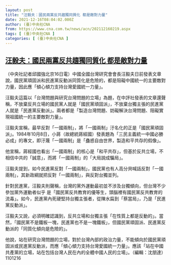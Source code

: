 ```yaml
---
layout: post
title: "汪毅夫：國民兩黨反共趨獨同質化 都是敵對力量"
date: 2021-12-16T08:04:02.000Z
author: (臺)中央社CNA
from: https://www.cna.com.tw/news/acn/202112160219.aspx
tags: [ (臺)中央社CNA ]
categories: [ (臺)中央社CNA ]
---
```

<!--1639641842000-->
[汪毅夫：國民兩黨反共趨獨同質化 都是敵對力量](https://www.cna.com.tw/news/acn/202112160219.aspx)
------

<div>
<div></div><div><p>（中央社記者邱國強北京16日電）中國全國台灣研究會會長汪毅夫日前發表文章說，國民黨頑固派和民進黨反動派同質化是危險的，都是阻礙中國統一的主要敵對力量，因此應「傾心傾力支持台灣愛國統一力量」。</p><p>汪毅夫這篇以「台灣問題與研究台灣問題的立場」為題，在中評社發表的文章還聲稱，不放棄反共立場的國民黨人就是「國民黨頑固派」，不放棄台獨主張的民進黨人就是「民進黨反動派」。兩者都是「製造台灣問題、妨礙解決台灣問題、阻礙實現祖國統一的主要敵對力量」。</p><p>汪毅夫宣稱，最早反對「一國兩制」，將「一國兩制」汙名化的正是「國民黨頑固派」。1984年10月8日，小蔣（故總統蔣經國）發表題為「三民主義統一中國必勝必成」的專文，即汙蔑「一國兩制」是「蠱惑自由世界，製造和平共存的假像」。</p><p>他宣稱，蔣經國也看出「一國兩制」的核心是「和平共存」，但基於反共立場，不相信中共的「誠意」，而將「一國兩制」的「大局說成騙局」。</p><p>汪毅夫提到，如今民進黨反對「一國兩制」，國民黨也有人高分貝喊話反對「一國兩制」，其新政綱就把反對「一國兩制」，與反對台獨並列。</p><p>針對民進黨，汪毅夫則聲稱，台灣的黨外運動最初並不涉及台獨傾向，但台灣不少參加黨外運動者似乎  是「國民黨反共教育的優等生，頭腦裡有國民黨反共教育的流毒」。如今，民進黨內死硬堅持台獨主張者，從陳水扁到「蔡當局」，乃是「民進黨反動派」。</p><p>汪毅夫又說，必須明確認識到，反共立場和台獨主張「在性質上都是反動的」。當然，「國民黨不是鐵板一塊，民進黨也不是一塊鐵板」，但國民黨頑固派、民進黨反動派的「同質化傾向是危險的」。</p><p>他說，站在研究台灣問題的立場，對於台灣內部的政治力量，不能傾向於國民黨頑固派或民進黨反動派，而應「傾心傾力支持台灣愛國統一力量」。應該「站在中國共產黨的立場，站在包括台灣人民在內的全體中國人民的立場」。（編輯：沈朋達）1101216</p></div>
</div>
